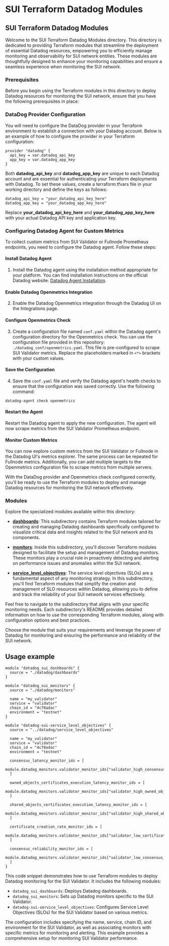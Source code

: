 # SUI Terraform Datadog Modules

## SUI Terraform Datadog Modules

Welcome to the SUI Terraform Datadog Modules directory. This directory is dedicated to providing Terraform modules that streamline the deployment of essential Datadog resources, empowering you to efficiently manage monitoring and observability for SUI network entities. These modules are thoughtfully designed to enhance your monitoring capabilities and ensure a seamless experience when monitoring the SUI network.

### Prerequisites

Before you begin using the Terraform modules in this directory to deploy Datadog resources for monitoring the SUI network, ensure that you have the following prerequisites in place:

### DataDog Provider Configuration

You will need to configure the DataDog provider in your Terraform environment to establish a connection with your Datadog account. Below is an example of how to configure the provider in your Terraform configuration:

```hcl
provider "datadog" {
  api_key = var.datadog_api_key
  app_key = var.datadog_app_key
}
```

Both **datadog_api_key** and **datadog_app_key** are unique to each Datadog account and are essential for authenticating your Terraform deployments with Datadog. To set these values, create a terraform.tfvars file in your working directory and define the keys as follows:

```hcl
datadog_api_key = "your_datadog_api_key_here"
datadog_app_key = "your_datadog_app_key_here"
```

Replace **your_datadog_api_key_here** and **your_datadog_app_key_here** with your actual Datadog API key and application key.

### Configuring Datadog Agent for Custom Metrics

To collect custom metrics from SUI Validator or Fullnode Prometheus endpoints, you need to configure the Datadog agent. Follow these steps:

#### Install Datadog Agent
1. Install the Datadog agent using the installation method appropriate for your platform. You can find installation instructions on the official Datadog website: [Datadog Agent Installation](https://docs.datadoghq.com/agent/?tab=Linux).

#### Enable Datadog Openmetrics Integration
2. Enable the Datadog Openmetrics integration through the Datadog UI on the Integrations page.

#### Configure Openmetrics Check
3. Create a configuration file named `conf.yaml` within the Datadog agent's configuration directory for the Openmetrics check. You can use the configuration file provided in this repository: `./datadog_conf/openmetrics.yaml`. This file is pre-configured to scrape SUI Validator metrics. Replace the placeholders marked in `<*>` brackets with your custom values.

#### Save the Configuration
4. Save the `conf.yaml` file and verify the Datadog agent's health checks to ensure that the configuration was saved correctly. Use the following command:

```shell
datadog-agent check openmetrics
```

#### Restart the Agent

Restart the Datadog agent to apply the new configuration. The agent will now scrape metrics from the SUI Validator Prometheus endpoint.

#### Monitor Custom Metrics

You can now explore custom metrics from the SUI Validator or Fullnode in the Datadog UI's metrics explorer. The same process can be repeated for Fullnode metrics. Additionally, you can add multiple targets to the Openmetrics configuration file to scrape metrics from multiple servers.

With the DataDog provider and Openmetrics check configured correctly, you'll be ready to use the Terraform modules to deploy and manage Datadog resources for monitoring the SUI network effectively.

### Modules

Explore the specialized modules available within this directory:

- [**dashboards**](./dashboards/): This subdirectory contains Terraform modules tailored for creating and managing Datadog dashboards specifically configured to visualize critical data and insights related to the SUI network and its components.

- [**monitors**](./monitors/): Inside this subdirectory, you'll discover Terraform modules designed to facilitate the setup and management of Datadog monitors. These monitors play a crucial role in proactively detecting and alerting on performance issues and anomalies within the SUI network.

- [**service_level_objectives**](./service_level_objectives/): The service level objectives (SLOs) are a fundamental aspect of any monitoring strategy. In this subdirectory, you'll find Terraform modules that simplify the creation and management of SLO resources within Datadog, allowing you to define and track the reliability of your SUI network services effectively.

Feel free to navigate to the subdirectory that aligns with your specific monitoring needs. Each subdirectory's README provides detailed information on how to use the corresponding Terraform modules, along with configuration options and best practices.

Choose the module that suits your requirements and leverage the power of Datadog for monitoring and ensuring the performance and reliability of the SUI network.

## Usage example

```hcl
module "datadog_sui_dashboards" {
  source = "./datadog/dashboards"
}

module "datadog_sui_monitors" {
  source = "./datadog/monitors"

  name = "my_validator"
  service = "validator"
  chain_id = "4c78adac"
  environment = "testnet"
}

module "datadog-sui-service_level_objectives" {
  source = "../datadog/service_level_objectives"

  name = "my_validator"
  service = "validator"
  chain_id = "4c78adac"
  environment = "testnet"

  consensus_latency_monitor_ids = [
    module.datadog_monitors.validator_monitor_ids["validator_high_consensus_latency"]
  ]

  owned_objects_certificates_execution_latency_monitor_ids = [
    module.datadog_monitors.validator_monitor_ids["validator_high_owned_objects_certificates_execution_latency"]
  ]

  shared_objects_certificates_execution_latency_monitor_ids = [
    module.datadog_monitors.validator_monitor_ids["validator_high_shared_objects_certificates_execution_latency"]
  ]

  certificate_creation_rate_monitor_ids = [
    module.datadog_monitors.validator_monitor_ids["validator_low_certificate_creation_rate"]
  ]

  consensus_reliability_monitor_ids = [
    module.datadog_monitors.validator_monitor_ids["validator_low_consensus_proposal_rate"]
  ]
}
```

This code snippet demonstrates how to use Terraform modules to deploy Datadog monitoring for the SUI Validator. It includes the following modules:

- `datadog_sui_dashboards`: Deploys Datadog dashboards.
- `datadog_sui_monitors`: Sets up Datadog monitors specific to the SUI Validator.
- `datadog-sui-service_level_objectives`: Configures Service Level Objectives (SLOs) for the SUI Validator based on various metrics.

The configuration includes specifying the name, service, chain ID, and environment for the SUI Validator, as well as associating monitors with specific metrics for monitoring and alerting. This example provides a comprehensive setup for monitoring SUI Validator performance.